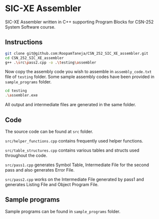 # SIC-XE Assembler

SIC-XE Assembler written in C++ supporting Program Blocks for CSN-252 System Software course.

## Instructions

```bash
git clone git@github.com:RoopamTaneja/CSN_252_SIC_XE_assembler.git
cd CSN_252_SIC_XE_assembler
g++ .\src\pass2.cpp -o .\testing\assembler
```

Now copy the assembly code you wish to assemble in `assembly_code.txt` file of `testing` folder. Some sample assembly codes have been provided in `sample_programs` folder.

```bash
cd testing
.\assembler.exe
```

All output and intermediate files are generated in the same folder.

## Code

The source code can be found at `src` folder. 

`src/helper_functions.cpp` contains frequently used helper functions.

`src/table_structures.cpp` contains various tables and structs used throughout the code.

`src/pass1.cpp` generates Symbol Table, Intermediate File for the second pass and also generates Error File.

`src/pass2.cpp` works on the Intermediate File generated by pass1 and generates Listing File and Object Program File.

## Sample programs

Sample programs can be found in `sample_programs` folder.

